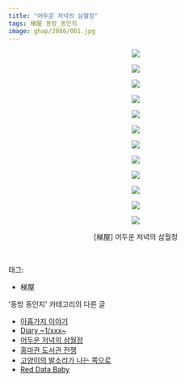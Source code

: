 ```yaml
---
title: "어두운 저녁의 삼월정"
tags: 梯屋 동방_동인지
image: ghap/2086/001.jpg
---
```

<div class="article">
<p style="text-align: center; clear: none; float: none;"><img src="{{ site.nasurl }}/ghap/2086/001.jpg"/></p>
<p style="text-align: center; clear: none; float: none;"><img src="{{ site.nasurl }}/ghap/2086/002.jpg"/></p>
<p style="text-align: center; clear: none; float: none;"><img src="{{ site.nasurl }}/ghap/2086/003.jpg"/></p>
<p style="text-align: center; clear: none; float: none;"><img src="{{ site.nasurl }}/ghap/2086/004.jpg"/></p>
<p style="text-align: center; clear: none; float: none;"><img src="{{ site.nasurl }}/ghap/2086/005.jpg"/></p>
<p style="text-align: center; clear: none; float: none;"><img src="{{ site.nasurl }}/ghap/2086/006.jpg"/></p>
<p style="text-align: center; clear: none; float: none;"><img src="{{ site.nasurl }}/ghap/2086/007.jpg"/></p>
<p style="text-align: center; clear: none; float: none;"><img src="{{ site.nasurl }}/ghap/2086/008.jpg"/></p>
<p style="text-align: center; clear: none; float: none;"><img src="{{ site.nasurl }}/ghap/2086/009.jpg"/></p>
<p style="text-align: center; clear: none; float: none;"><img src="{{ site.nasurl }}/ghap/2086/010.jpg"/></p>
<p style="text-align: center; clear: none; float: none;"><img src="{{ site.nasurl }}/ghap/2086/011.jpg"/></p>
<p style="text-align: center; clear: none; float: none;"><img src="{{ site.nasurl }}/ghap/2086/012.jpg"/></p>
<p style="text-align: center; clear: none; float: none;">[梯屋] 어두운 저녁의 삼월정</p>
<p><br/></p>
</div><div class="tagTrail">
<p>태그: </p>
<ul>
<li>梯屋</li>
</ul>
</div><div class="another">
<p>'동방 동인지' 카테고리의 다른 글</p>
<ul>
<li><a href="/2016-09-10-ghap_2088">아홉가지 이야기</a></li>
<li><a href="/2016-09-10-ghap_2087">Diary   ~1/xxx~</a></li>
<li><a href="/2016-09-10-ghap_2086">어두운 저녁의 삼월정</a></li>
<li><a href="/2016-09-10-ghap_2085">홍마관 도서관 전쟁</a></li>
<li><a href="/2016-09-09-ghap_2084">고양이의 발소리가 나는 쪽으로</a></li>
<li><a href="/2016-09-09-ghap_2083">Red Data Baby</a></li>
</ul>
</div><div class="cb_module cb_fluid">
<div class="cb_wrt cb_profile">
</div><!-- commentList close -->
</div>